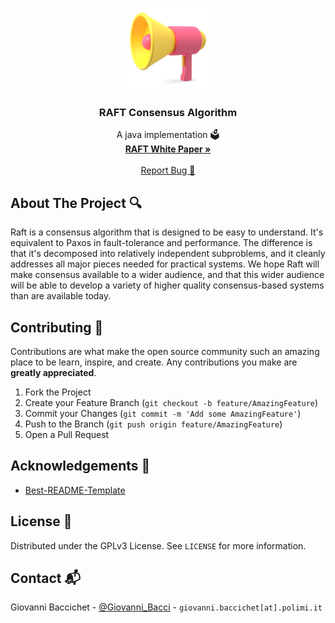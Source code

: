 <!--
*** Thanks for checking out the Best-README-Template. If you have a suggestion
*** that would make this better, please fork the repo and create a pull request
*** or simply open an issue with the tag "enhancement".
*** Thanks again! Now go create something AMAZING! :D
-->

<!-- PROJECT LOGO -->
<br />
<p align="center">
  <a href="https://github.com/GiovanniBaccichet/RAFT">
    <img src="imgs/Marketing_perspective_matte_s.png" alt="Logo" width="130">
  </a>

  <h3 align="center">RAFT Consensus Algorithm</h3>

  <p align="center">
    A java implementation 🗳️
    <br />
    <a href="https://raft.github.io/"><strong>RAFT White Paper »</strong></a>
    <br />
    <br />
    <a href="https://github.com/GiovanniBaccichet/RAFT/issues">Report Bug 🐛</a>
  </p>
</p>

<!-- ABOUT THE PROJECT -->

## About The Project 🔍

Raft is a consensus algorithm that is designed to be easy to understand. It's equivalent to Paxos in fault-tolerance and performance. The difference is that it's decomposed into relatively independent subproblems, and it cleanly addresses all major pieces needed for practical systems. We hope Raft will make consensus available to a wider audience, and that this wider audience will be able to develop a variety of higher quality consensus-based systems than are available today.



<!-- CONTRIBUTING -->

## Contributing 💬

Contributions are what make the open source community such an amazing place to be learn, inspire, and create. Any contributions you make are **greatly appreciated**.

1. Fork the Project
2. Create your Feature Branch (`git checkout -b feature/AmazingFeature`)
3. Commit your Changes (`git commit -m 'Add some AmazingFeature'`)
4. Push to the Branch (`git push origin feature/AmazingFeature`)
5. Open a Pull Request

<!-- ACKNOWLEDGEMENTS -->

## Acknowledgements 📖

-   [Best-README-Template](https://github.com/othneildrew/Best-README-Template)

<!-- LICENSE -->

## License 📑

Distributed under the GPLv3 License. See `LICENSE` for more information.

<!-- CONTACT -->

## Contact 📬

Giovanni Baccichet - [@Giovanni_Bacci](https://twitter.com/Giovanni_Bacci) - `giovanni.baccichet[at].polimi.it`
